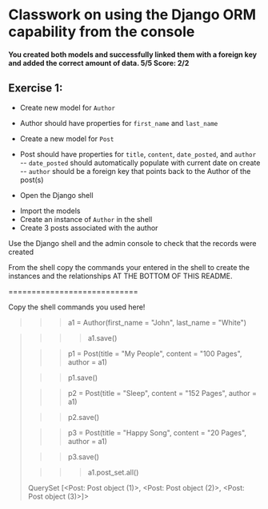 # Classwork on using the Django ORM capability from the console
#### You created both models and successfully linked them with a foreign key and added the correct amount of data. 5/5 Score: 2/2
## Exercise 1:
* Create new model for ```Author```
- Author should have properties for ```first_name``` and ```last_name```

* Create a new model for ```Post```
- Post should have properties for ```title```, ```content```, ```date_posted```, and ```author```
-- ```date_posted``` should automatically populate with current date on create
-- ```author``` should be a foreign key that points back to the Author of the post(s)


* Open the Django shell
- Import the models
- Create an instance of ```Author``` in the shell
- Create 3 posts associated with the author

Use the Django shell and the admin console to check that the records were created

From the shell copy the commands your entered in the shell to create the instances and the relationships AT THE BOTTOM OF THIS README.


============================

Copy the shell commands you used here!
>>> a1 = Author(first_name = "John", last_name = "White")

>>>> a1.save()
>
>>> p1 = Post(title = "My People", content = "100 Pages", author = a1)
>
>>> p1.save()
>
>>> p2 = Post(title = "Sleep", content = "152 Pages", author = a1)
>
>>> p2.save()
>
>>> p3 = Post(title = "Happy Song", content = "20 Pages", author = a1)
>
>>> p3.save()
>
>>>> a1.post_set.all()
>
>QuerySet [<Post: Post object (1)>, <Post: Post object (2)>, <Post: Post object (3)>]>


